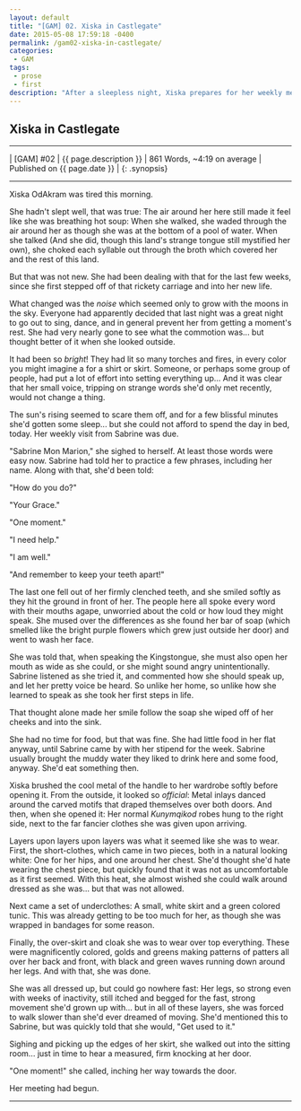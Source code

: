 ```yaml
---
layout: default
title: "[GAM] 02. Xiska in Castlegate"
date: 2015-05-08 17:59:18 -0400
permalink: /gam02-xiska-in-castlegate/
categories:
 - GAM
tags:
 - prose
 - first
description: "After a sleepless night, Xiska prepares for her weekly meeting with her caretaker."
---
```


## Xiska in Castlegate

***

| [GAM] #02 | {{ page.description }} | 861 Words, ~4:19 on average | Published on {{ page.date }} |
{: .synopsis}

***

Xiska OdAkram was tired this morning.

She hadn't slept well, that was true: The air around her here still
made it feel like she was breathing hot soup: When she walked, she
waded through the air around her as though she was at the bottom of a
pool of water. When she talked (And she did, though this land's
strange tongue still mystified her own), she choked each syllable out
through the broth which covered her and the rest of this land.

But that was not new. She had been dealing with that for the last few
weeks, since she first stepped off of that rickety carriage and into
her new life.

What changed was the _noise_ which seemed only to grow with the moons
in the sky. Everyone had apparently decided that last night was a
great night to go out to sing, dance, and in general prevent her from
getting a moment's rest. She had very nearly gone to see what the
commotion was... but thought better of it when she looked outside.

It had been so _bright_! They had lit so many torches and fires, in
every color you might imagine a for a shirt or skirt. Someone, or
perhaps some group of people, had put a lot of effort into setting
everything up... And it was clear that her small voice, tripping on
strange words she'd only met recently, would not change a thing.

The sun's rising seemed to scare them off, and for a few blissful
minutes she'd gotten some sleep... but she could not afford to spend
the day in bed, today. Her weekly visit from Sabrine was due.

"Sabrine Mon Marion," she sighed to herself. At least those words were
easy now. Sabrine had told her to practice a few phrases, including
her name. Along with that, she'd been told:

"How do you do?"

"Your Grace."

"One moment."

"I need help."

"I am well."

"And remember to keep your teeth apart!"

The last one fell out of her firmly clenched teeth, and she smiled
softly as they hit the ground in front of her. The people here all
spoke every word with their mouths agape, unworried about the cold or
how loud they might speak. She mused over the differences as she found
her bar of soap (which smelled like the bright purple flowers which
grew just outside her door) and went to wash her face.

She was told that, when speaking the Kingstongue, she must also open
her mouth as wide as she could, or she might sound angry
unintentionally. Sabrine listened as she tried it, and commented how
she should speak up, and let her pretty voice be heard. So unlike her
home, so unlike how she learned to speak as she took her first steps
in life.

That thought alone made her smile follow the soap she wiped off of her
cheeks and into the sink.

She had no time for food, but that was fine. She had little food in
her flat anyway, until Sabrine came by with her stipend for the
week. Sabrine usually brought the muddy water they liked to drink here
and some food, anyway. She'd eat something then.

Xiska brushed the cool metal of the handle to her wardrobe softly before
opening it. From the outside, it looked so *official*: Metal inlays
danced around the carved motifs that draped themselves over both
doors. And then, when she opened it: Her normal *Kunymqikod* robes
hung to the right side, next to the far fancier clothes she was given
upon arriving.

Layers upon layers upon layers was what it seemed like she was to
wear. First, the short-clothes, which came in two pieces, both in a
natural looking white: One for her hips, and one around her
chest. She'd thought she'd hate wearing the chest piece, but quickly
found that it was not as uncomfortable as it first seemed. With this
heat, she almost wished she could walk around dressed as she
was... but that was not allowed.

Next came a set of underclothes: A small, white skirt and a green
colored tunic. This was already getting to be too much for her, as
though she was wrapped in bandages for some reason.

Finally, the over-skirt and cloak she was to wear over top
everything. These were magnificently colored, golds and greens making
patterns of patters all over her back and front, with black and green
waves running down around her legs. And with that, she was done.

She was all dressed up, but could go nowhere fast: Her legs, so strong
even with weeks of inactivity, still itched and begged for the fast,
strong movement she'd grown up with... but in all of these layers, she
was forced to walk slower than she'd ever dreamed of moving. She'd
mentioned this to Sabrine, but was quickly told that she would, "Get
used to it."

Sighing and picking up the edges of her skirt, she walked out into the
sitting room... just in time to hear a measured, firm knocking at her
door.

"One moment!" she called, inching her way towards the door.

Her meeting had begun.

***
